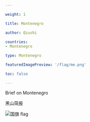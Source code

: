 ```yaml
---

weight: 1

title: Montenegro

author: Qiushi 

countries: 
- Montenegro

type: Montenegro

featuredImagePreview: '/flag/me.png'

toc: false 

---
```


Brief on Montenegro

黑山简报 

<!--more-->

![国旗 flag](/flag/me.png)
